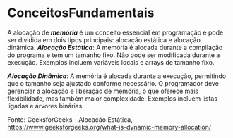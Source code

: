# ConceitosFundamentais

A alocação de ***memória*** é um conceito essencial em programação e pode ser dividida em dois tipos principais: alocação estática e alocação dinâmica.
***Alocação Estática***: A memória é alocada durante a compilação do programa e tem um tamanho fixo. Não pode ser modificada durante a execução. Exemplos incluem variáveis locais e arrays de tamanho fixo. 

***Alocação Dinâmica***: A memória é alocada durante a execução, permitindo que o tamanho seja ajustado conforme necessário. O programador deve gerenciar a alocação e liberação de memória, o que oferece mais flexibilidade, mas também maior complexidade. Exemplos incluem listas ligadas e árvores binárias.

Fonte: GeeksforGeeks - Alocação Estática, https://www.geeksforgeeks.org/what-is-dynamic-memory-allocation/
